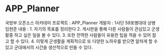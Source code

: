 # APP_Planner
국방부 오픈소스 아카데미 프로젝트 : APP_Planner
개발자 : 1사단 59포병대대 상병 임현준
내용 : 1. 자기의 목표를 정리한다
        2. 게시판을 통해 다른 사람들이 관심있고 군생활중 하고 싶은 일을 볼 수 있다.
       3. 또한 전역한 사람들이 유용한 팁을 적을 수 있어 참고 할 수 있다.
       4. 이렇게 군생활을 계획적으로 또 다양한 노하우를 받으면 알차게 할 수 있고 군대에서의 시간을 생산적으로 만들 수 있다.
       
